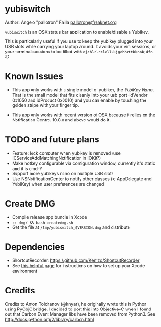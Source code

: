 yubiswitch
==========

Author: Angelo "pallotron" Failla <pallotron@freaknet.org>

`yubiswitch` is an OSX status bar application to enable/disable a Yubikey.

This is particularly useful if you use to keep the yubikey plugged into your
USB slots while carrying your laptop around. It avoids your vim sessions, or
your terminal sessions to be filled with `ejehlrlrclcllukjgehhrttbknnbjdfn` :D

Known Issues
============

* This app only works with a single model of yubikey, the *YubiKey Nano*.
That is the small model that fits cleanly into your usb port (idVendor 0x1050
and idProduct 0x0010) and you can enable by touching the golden stripe with
your finger tip.

* This app only works with recent version of OSX because it relies on the
Notification Centre. 10.8.x and above would do it.

TODO and future plans
=====================

* Feature: lock computer when yubikey is removed (use
IOServiceAddMatchingNotification in IOKit?)
* Make hotkey configurable via configuration window, currently it's static and
it is cmd-Y
* Support more yubikeys nano on multiple USB slots
* Use NSNotificationCenter to notify other classes (ie AppDelegate and YubiKey)
when user preferences are changed

Create DMG
==========

* Compile release app bundle in Xcode
* `cd dmg/ && bash createdmg.sh`
* Get the file at `/tmp/yubiswitch_$VERSION.dmg` and distribute

Dependencies
============

* ShortcutRecorder: https://github.com/Kentzo/ShortcutRecorder
* See [this helpful page](https://github.com/Kentzo/ShortcutRecorder) for
instructions on how to set up your Xcode environment

Credits
=======

Credits to Anton Tolchanov (@knyar), he originally wrote this in Python using
PyObjC bridge. I decided to port this into Objective-C when I found out that
Carbon Event Manager libs have been removed from Python3.
See http://docs.python.org/2/library/carbon.html
